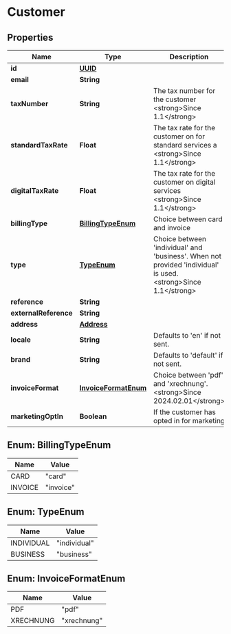 # Customer

## Properties
Name | Type | Description | Notes
------------ | ------------- | ------------- | -------------
**id** | [**UUID**](UUID.md) |  |  [optional]
**email** | **String** |  | 
**taxNumber** | **String** | The tax number for the customer &lt;strong&gt;Since 1.1&lt;/strong&gt; |  [optional]
**standardTaxRate** | **Float** | The tax rate for the customer on for standard services a &lt;strong&gt;Since 1.1&lt;/strong&gt; |  [optional]
**digitalTaxRate** | **Float** | The tax rate for the customer on digital services &lt;strong&gt;Since 1.1&lt;/strong&gt; |  [optional]
**billingType** | [**BillingTypeEnum**](#BillingTypeEnum) | Choice between card and invoice |  [optional]
**type** | [**TypeEnum**](#TypeEnum) | Choice between &#x27;individual&#x27; and &#x27;business&#x27;. When not provided &#x27;individual&#x27; is used. &lt;strong&gt;Since 1.1&lt;/strong&gt; |  [optional]
**reference** | **String** |  |  [optional]
**externalReference** | **String** |  |  [optional]
**address** | [**Address**](Address.md) |  |  [optional]
**locale** | **String** | Defaults to &#x27;en&#x27; if not sent. |  [optional]
**brand** | **String** | Defaults to &#x27;default&#x27; if not sent. |  [optional]
**invoiceFormat** | [**InvoiceFormatEnum**](#InvoiceFormatEnum) | Choice between &#x27;pdf&#x27; and &#x27;xrechnung&#x27;. &lt;strong&gt;Since 2024.02.01&lt;/strong&gt; |  [optional]
**marketingOptIn** | **Boolean** | If the customer has opted in for marketing |  [optional]

<a name="BillingTypeEnum"></a>
## Enum: BillingTypeEnum
Name | Value
---- | -----
CARD | &quot;card&quot;
INVOICE | &quot;invoice&quot;

<a name="TypeEnum"></a>
## Enum: TypeEnum
Name | Value
---- | -----
INDIVIDUAL | &quot;individual&quot;
BUSINESS | &quot;business&quot;

<a name="InvoiceFormatEnum"></a>
## Enum: InvoiceFormatEnum
Name | Value
---- | -----
PDF | &quot;pdf&quot;
XRECHNUNG | &quot;xrechnung&quot;

